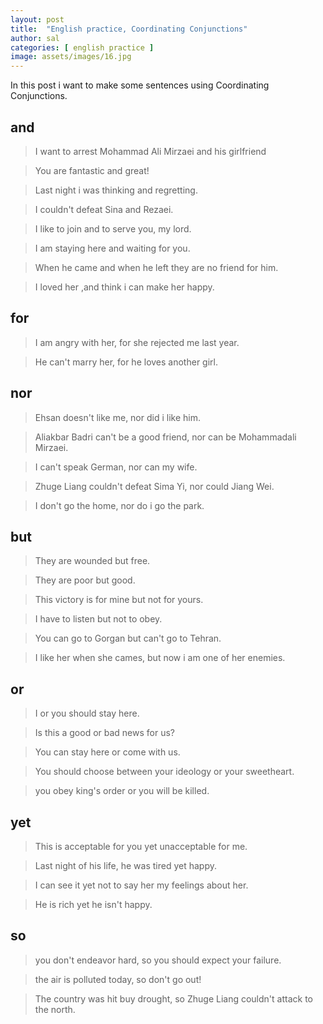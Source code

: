 ```yaml
---
layout: post
title:  "English practice, Coordinating Conjunctions"
author: sal
categories: [ english practice ]
image: assets/images/16.jpg
---
```


In this post i want to make some sentences using Coordinating Conjunctions.

## and


> I want to arrest Mohammad Ali Mirzaei and his girlfriend

> You are fantastic and great!

> Last night i was thinking and regretting.

> I couldn't defeat Sina and Rezaei.

> I like to join and to serve you, my lord.

> I am staying here and waiting for you.

> When he came and when he left they are no friend for him.

> I loved her ,and think i can make her happy.

## for

> I am angry with her, for she rejected me last year.

> He can't marry her, for he loves another girl.

## nor

> Ehsan doesn't like me, nor did i like him.

> Aliakbar Badri can't be a good friend, nor can be Mohammadali Mirzaei.

> I can't speak German, nor can my wife.

> Zhuge Liang couldn't defeat Sima Yi, nor could Jiang Wei.

> I don't go the home, nor do i go the park.

## but

> They are wounded but free.

> They are poor but good.

> This victory is for mine but not for yours.

> I have to listen but not to obey.

> You can go to Gorgan but can't go to Tehran.

> I like her when she cames, but now i am one of her enemies.

## or

> I or you should stay here.

> Is this a good or bad news for us?

> You can stay here or come with us.

> You should choose between your ideology or your sweetheart.

> you obey king's order or you will be killed.

## yet

> This is acceptable for you yet unacceptable for me.

> Last night of his life, he was tired yet happy.

> I can see it yet not to say her my feelings about her.

> He is rich yet he isn't happy.

## so

> you don't endeavor hard, so you should expect your failure.

> the air is polluted today, so don't go out!

> The country was hit buy drought, so Zhuge Liang couldn't attack to the north.
